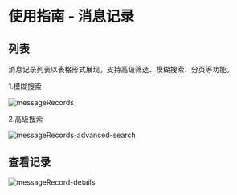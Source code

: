 # 使用指南 - 消息记录

## 列表

消息记录列表以表格形式展现，支持高级筛选、模糊搜索、分页等功能。

1.模糊搜索

![messageRecords](https://cdn.masastack.com/stack/doc/mc/messageRecords.png)

2.高级搜索

![messageRecords-advanced-search](https://cdn.masastack.com/stack/doc/mc/messageRecords-advanced-search.png)

## 查看记录

![messageRecord-details](https://cdn.masastack.com/stack/doc/mc/messageRecord-details.png)